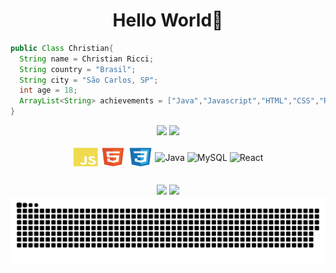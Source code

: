 <h1 align="center">Hello World👋</h1></p>

  ```java
  public Class Christian{
    String name = Christian Ricci;
    String country = "Brasil";
    String city = "São Carlos, SP";
    int age = 18;
    ArrayList<String> achievements = ["Java","Javascript","HTML","CSS","React","SQL"];
  }
  ```

<div align="center">
  <img src="https://github-readme-stats.vercel.app/api?username=xChristianCRX&show_icons=true&theme=transparent&count_private=true"/>
  <img src="https://github-readme-stats.vercel.app/api/top-langs/?username=xChristianCRX&show_icons=true&theme=transparent&count_private=true"/>
</div>


<div align="center" style="display: inline_block; "><br>
  <img align="center" alt="Js" height="30" width="40" src="https://raw.githubusercontent.com/devicons/devicon/master/icons/javascript/javascript-plain.svg">
  <img align="center" alt="HTML" height="30" width="40" src="https://raw.githubusercontent.com/devicons/devicon/master/icons/html5/html5-original.svg">
  <img align="center" alt="CSS" height="30" width="40" src="https://raw.githubusercontent.com/devicons/devicon/master/icons/css3/css3-original.svg">
  <img align="center" alt="Java" height="30" width="40" src="https://cdn.jsdelivr.net/gh/devicons/devicon/icons/java/java-original.svg" />
  <img align="center" alt="MySQL" height="30" width="40" src="https://cdn.jsdelivr.net/gh/devicons/devicon/icons/mysql/mysql-original.svg" />
  <img align="center" alt="React" height="30" width="40" src="https://cdn.jsdelivr.net/gh/devicons/devicon/icons/react/react-original.svg" />
</div>

##

<div align="center"> 
  <a href="https://www.instagram.com/christiancrx28/" target="_blank"><img src="https://img.shields.io/badge/-Instagram-%23E4405F?style=for-the-badge&logo=instagram&logoColor=white" target="_blank"></a>
  <a href = "mailto:riccichristian338@gmail.com"><img src="https://img.shields.io/badge/-Gmail-%23333?style=for-the-badge&logo=gmail&logoColor=white" target="_blank"></a>
</div>

<picture>
  <source media="(prefers-color-scheme: dark)" srcset="https://raw.githubusercontent.com/xChristianCRX/xChristianCRX/output/github-contribution-grid-snake-dark.svg" />
  <source media="(prefers-color-scheme: light)" srcset="https://raw.githubusercontent.com/xChristianCRX/xChristianCRX/output/github-contribution-grid-snake.svg" />
  <img alt="github-snake" src="https://raw.githubusercontent.com/xChristianCRX/xChristianCRX/output/github-contribution-grid-snake.svg" />
</picture>
